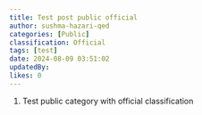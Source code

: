 ```yaml
---
title: Test post public official
author: sushma-hazari-qed
categories: [Public]
classification: Official
tags: [test]
date: 2024-08-09 03:51:02 
updatedBy: 
likes: 0
---
```


1. Test public category with official classification 